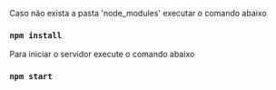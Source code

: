 Caso não exista a pasta 'node_modules' executar o comando abaixo
### `npm install`

Para iniciar o servidor execute o comando abaixo
### `npm start`